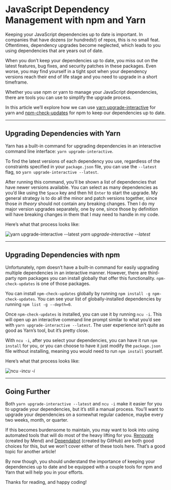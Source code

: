# JavaScript Dependency Management with npm and Yarn

Keeping your JavaScript dependencies up to date is important. In companies that have dozens (or hundreds!) of repos, this is no small feat. Oftentimes, dependency upgrades become neglected, which leads to you using dependencies that are years out of date.

When you don’t keep your dependencies up to date, you miss out on the latest features, bug fixes, and security patches in these packages. Even worse, you may find yourself in a tight spot when your dependency versions reach their end of life stage and you need to upgrade in a short timeframe.

Whether you use npm or yarn to manage your JavaScript dependencies, there are tools you can use to simplify the upgrade process.

In this article we’ll explore how we can use [yarn upgrade-interactive](https://classic.yarnpkg.com/en/docs/cli/upgrade-interactive) for yarn and [npm-check-updates](https://www.npmjs.com/package/npm-check-updates) for npm to keep our dependencies up to date.

---

## Upgrading Dependencies with Yarn

Yarn has a built-in command for upgrading dependencies in an interactive command line interface: `yarn upgrade-interactive`.

To find the latest versions of each dependency you use, regardless of the constraints specified in your `package.json` file, you can use the `--latest` flag, so `yarn upgrade-interactive --latest`.

After running this command, you’ll be shown a list of dependencies that have newer versions available. You can select as many dependencies as you’d like using the `Space` key and then hit `Enter` to start the upgrade. My general strategy is to do all the minor and patch versions together, since those *in theory* should not contain any breaking changes. Then I do my major version upgrades separately, one by one, since those by definition will have breaking changes in them that I may need to handle in my code.

Here’s what that process looks like:

![yarn upgrade-interactive --latest](https://cdn-images-1.medium.com/max/2000/1*93A22eSatK6LdYz0LUxDmg.gif)
*yarn upgrade-interactive --latest*

---

## Upgrading Dependencies with npm

Unfortunately, npm doesn’t have a built-in command for easily upgrading multiple dependencies in an interactive manner. However, there are third-party npm packages you can install globally that offer this functionality. `npm-check-updates` is one of those packages.

You can install `npm-check-updates` globally by running `npm install -g npm-check-updates`. You can see your list of globally-installed dependencies by running `npm list -g --depth=0`.

Once `npm-check-updates` is installed, you can use it by running `ncu -i`. This will open up an interactive command line prompt similar to what you’d see with `yarn upgrade-interactive --latest`. The user experience isn’t quite as good as Yarn’s tool, but it’s pretty close.

With `ncu -i`, after you select your dependencies, you can have it run `npm install` for you, or you can choose to have it just modify the `package.json` file without installing, meaning you would need to run `npm install` yourself.

Here’s what that process looks like:

![ncu -i](https://cdn-images-1.medium.com/max/2000/1*WLJBFflBWqzfa_0_c4j8zg.gif)*ncu -i*

---

## Going Further

Both `yarn upgrade-interactive --latest` and `ncu -i` make it easier for you to upgrade your dependencies, but it’s still a manual process. You’ll want to upgrade your dependencies on a somewhat regular cadence, maybe every two weeks, month, or quarter.

If this becomes burdensome to maintain, you may want to look into using automated tools that will do most of the heavy lifting for you. [Renovate](https://docs.renovatebot.com/) (created by Mend) and [Dependabot](https://github.com/dependabot) (created by GitHub) are both good choices for this, but we won’t cover either of these tools here. That’s a good topic for another article!

By now though, you should understand the importance of keeping your dependencies up to date and be equipped with a couple tools for npm and Yarn that will help you in your efforts.

Thanks for reading, and happy coding!
